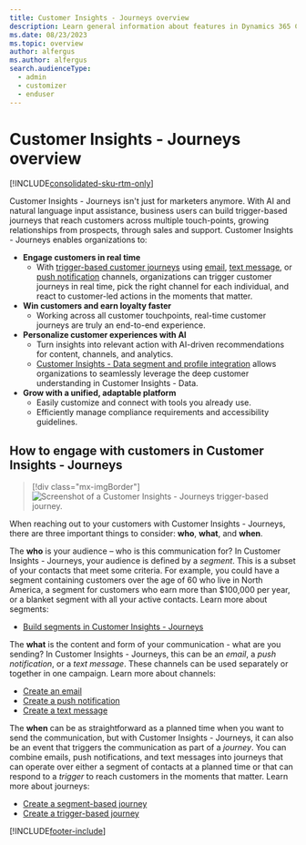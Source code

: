 ```yaml
---
title: Customer Insights - Journeys overview
description: Learn general information about features in Dynamics 365 Customer Insights - Journeys.
ms.date: 08/23/2023
ms.topic: overview
author: alfergus
ms.author: alfergus
search.audienceType: 
  - admin
  - customizer
  - enduser
---
```


# Customer Insights - Journeys overview

[!INCLUDE[consolidated-sku-rtm-only](./includes/consolidated-sku-rtm-only.md)]

Customer Insights - Journeys isn't just for marketers anymore. With AI and natural language input assistance, business users can build trigger-based journeys that reach customers across multiple touch-points, growing relationships from prospects, through sales and support. Customer Insights - Journeys enables organizations to:

- **Engage customers in real time**
    - With [trigger-based customer journeys](real-time-marketing-trigger-based-journey.md) using [email](real-time-marketing-email.md), [text message](real-time-marketing-outbound-text-messaging.md), or [push notification](real-time-marketing-push-notifications.md) channels, organizations can trigger customer journeys in real time, pick the right channel for each individual, and react to customer-led actions in the moments that matter.
- **Win customers and earn loyalty faster**
    - Working across all customer touchpoints, real-time customer journeys are truly an end-to-end experience.
- **Personalize customer experiences with AI**
    - Turn insights into relevant action with AI-driven recommendations for content, channels, and analytics. 
    - [Customer Insights - Data segment and profile integration](real-time-marketing-ci-profile.md) allows organizations to seamlessly leverage the deep customer understanding in Customer Insights - Data.
- **Grow with a unified, adaptable platform**
    - Easily customize and connect with tools you already use.
    - Efficiently manage compliance requirements and accessibility guidelines.

## How to engage with customers in Customer Insights - Journeys

> [!div class="mx-imgBorder"]
> ![Screenshot of a Customer Insights - Journeys trigger-based journey.](media/overview-live-journey.png "Screenshot of a Customer Insights - Journeys trigger-based journey")

When reaching out to your customers with Customer Insights - Journeys, there are three important things to consider: **who**, **what**, and **when**.

The **who** is your audience – who is this communication for? In Customer Insights - Journeys, your audience is defined by a *segment*. This is a subset of your contacts that meet some criteria. For example, you could have a segment containing customers over the age of 60 who live in North America, a segment for customers who earn more than $100,000 per year, or a blanket segment with all your active contacts. Learn more about segments:

- [Build segments in Customer Insights - Journeys](real-time-marketing-build-segments.md)

The **what** is the content and form of your communication - what are you sending? In Customer Insights - Journeys, this can be an *email*, a *push notification*, or a *text message*. These channels can be used separately or together in one campaign. Learn more about channels:

- [Create an email](real-time-marketing-email.md)
- [Create a push notification](real-time-marketing-push-notifications.md)
- [Create a text message](real-time-marketing-outbound-text-messaging.md)

The **when** can be as straightforward as a planned time when you want to send the communication, but with Customer Insights - Journeys, it can also be an event that triggers the communication as part of a *journey*. You can combine emails, push notifications, and text messages into journeys that can operate over either a segment of contacts at a planned time or that can respond to a *trigger* to reach customers in the moments that matter. Learn more about journeys:

- [Create a segment-based journey](real-time-marketing-segment-based-journey.md)
- [Create a trigger-based journey](real-time-marketing-trigger-based-journey.md)

[!INCLUDE[footer-include](./includes/footer-banner.md)]
